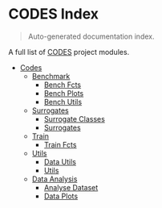 # CODES Index

> Auto-generated documentation index.

A full list of [CODES](https://github.com/robin-janssen/CODES-Benchmark) project modules.

- [Codes](codes/index.md#codes)
    - [Benchmark](codes/benchmark/index.md#benchmark)
        - [Bench Fcts](codes/benchmark/bench_fcts.md#bench-fcts)
        - [Bench Plots](codes/benchmark/bench_plots.md#bench-plots)
        - [Bench Utils](codes/benchmark/bench_utils.md#bench-utils)
    - [Surrogates](codes/surrogates/index.md#surrogates)
        - [Surrogate Classes](codes/surrogates/surrogate_classes.md#surrogate-classes)
        - [Surrogates](codes/surrogates/surrogates.md#surrogates)
    - [Train](codes/train/index.md#train)
        - [Train Fcts](codes/train/train_fcts.md#train-fcts)
    - [Utils](codes/utils/index.md#utils)
        - [Data Utils](codes/utils/data_utils.md#data-utils)
        - [Utils](codes/utils/utils.md#utils)
    - [Data Analysis](datasets/data_analysis/index.md#data-analysis)
        - [Analyse Dataset](datasets/data_analysis/analyse_dataset.md#analyse-dataset)
        - [Data Plots](datasets/data_analysis/data_plots.md#data-plots)
